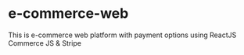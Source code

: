 # e-commerce-web
 This is e-commerce web platform with payment options using ReactJS Commerce JS & Stripe
